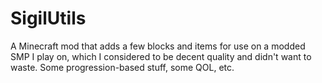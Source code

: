 # SigilUtils
A Minecraft mod that adds a few blocks and items for use on a modded SMP I play on, which I considered to be decent quality and didn't want to waste. Some progression-based stuff, some QOL, etc.
